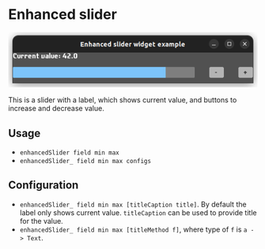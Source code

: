 # Enhanced slider
![Screenshot](enhanced-slider-widget.png)

This is a slider with a label, which shows current value, and buttons to increase and decrease value.

## Usage

- `enhancedSlider field min max`
- `enhancedSlider_ field min max configs`

## Configuration

- `enhancedSlider_ field min max [titleCaption title]`. By default the label only shows current value. `titleCaption` can be used to provide title for the value.
- `enhancedSlider_ field min max [titleMethod f]`, where type of `f` is `a -> Text`.
